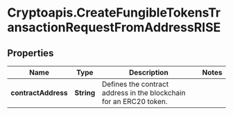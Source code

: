# Cryptoapis.CreateFungibleTokensTransactionRequestFromAddressRISE

## Properties

Name | Type | Description | Notes
------------ | ------------- | ------------- | -------------
**contractAddress** | **String** | Defines the contract address in the blockchain for an ERC20 token. | 


